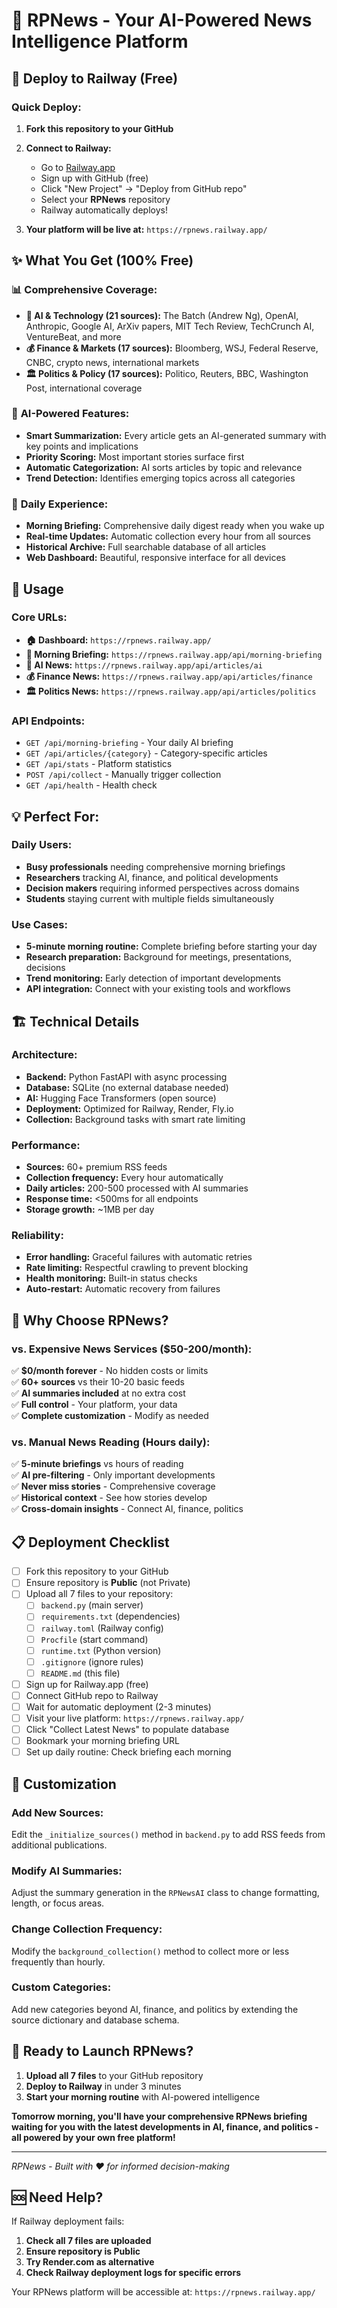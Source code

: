 # 📰 RPNews - Your AI-Powered News Intelligence Platform

## 🚀 Deploy to Railway (Free)

### Quick Deploy:
1. **Fork this repository to your GitHub**
2. **Connect to Railway:**
   - Go to [Railway.app](https://railway.app) 
   - Sign up with GitHub (free)
   - Click "New Project" → "Deploy from GitHub repo"
   - Select your **RPNews** repository
   - Railway automatically deploys!

3. **Your platform will be live at:** `https://rpnews.railway.app/`

## ✨ What You Get (100% Free)

### 📊 **Comprehensive Coverage:**
- **🤖 AI & Technology (21 sources):** The Batch (Andrew Ng), OpenAI, Anthropic, Google AI, ArXiv papers, MIT Tech Review, TechCrunch AI, VentureBeat, and more
- **💰 Finance & Markets (17 sources):** Bloomberg, WSJ, Federal Reserve, CNBC, crypto news, international markets
- **🏛️ Politics & Policy (17 sources):** Politico, Reuters, BBC, Washington Post, international coverage

### 🧠 **AI-Powered Features:**
- **Smart Summarization:** Every article gets an AI-generated summary with key points and implications
- **Priority Scoring:** Most important stories surface first
- **Automatic Categorization:** AI sorts articles by topic and relevance
- **Trend Detection:** Identifies emerging topics across all categories

### 🌅 **Daily Experience:**
- **Morning Briefing:** Comprehensive daily digest ready when you wake up
- **Real-time Updates:** Automatic collection every hour from all sources
- **Historical Archive:** Full searchable database of all articles
- **Web Dashboard:** Beautiful, responsive interface for all devices

## 🔗 **Usage**

### **Core URLs:**
- **🏠 Dashboard:** `https://rpnews.railway.app/`
- **📰 Morning Briefing:** `https://rpnews.railway.app/api/morning-briefing`
- **🤖 AI News:** `https://rpnews.railway.app/api/articles/ai`
- **💰 Finance News:** `https://rpnews.railway.app/api/articles/finance`
- **🏛️ Politics News:** `https://rpnews.railway.app/api/articles/politics`

### **API Endpoints:**
- `GET /api/morning-briefing` - Your daily AI briefing
- `GET /api/articles/{category}` - Category-specific articles
- `GET /api/stats` - Platform statistics
- `POST /api/collect` - Manually trigger collection
- `GET /api/health` - Health check

## 💡 **Perfect For:**

### **Daily Users:**
- **Busy professionals** needing comprehensive morning briefings
- **Researchers** tracking AI, finance, and political developments
- **Decision makers** requiring informed perspectives across domains
- **Students** staying current with multiple fields simultaneously

### **Use Cases:**
- **5-minute morning routine:** Complete briefing before starting your day
- **Research preparation:** Background for meetings, presentations, decisions
- **Trend monitoring:** Early detection of important developments
- **API integration:** Connect with your existing tools and workflows

## 🏗️ **Technical Details**

### **Architecture:**
- **Backend:** Python FastAPI with async processing
- **Database:** SQLite (no external database needed)
- **AI:** Hugging Face Transformers (open source)
- **Deployment:** Optimized for Railway, Render, Fly.io
- **Collection:** Background tasks with smart rate limiting

### **Performance:**
- **Sources:** 60+ premium RSS feeds
- **Collection frequency:** Every hour automatically
- **Daily articles:** 200-500 processed with AI summaries
- **Response time:** <500ms for all endpoints
- **Storage growth:** ~1MB per day

### **Reliability:**
- **Error handling:** Graceful failures with automatic retries
- **Rate limiting:** Respectful crawling to prevent blocking
- **Health monitoring:** Built-in status checks
- **Auto-restart:** Automatic recovery from failures

## 🎯 **Why Choose RPNews?**

### **vs. Expensive News Services ($50-200/month):**
✅ **$0/month forever** - No hidden costs or limits  
✅ **60+ sources** vs their 10-20 basic feeds  
✅ **AI summaries included** at no extra cost  
✅ **Full control** - Your platform, your data  
✅ **Complete customization** - Modify as needed  

### **vs. Manual News Reading (Hours daily):**
✅ **5-minute briefings** vs hours of reading  
✅ **AI pre-filtering** - Only important developments  
✅ **Never miss stories** - Comprehensive coverage  
✅ **Historical context** - See how stories develop  
✅ **Cross-domain insights** - Connect AI, finance, politics  

## 📋 **Deployment Checklist**

- [ ] Fork this repository to your GitHub
- [ ] Ensure repository is **Public** (not Private)
- [ ] Upload all 7 files to your repository:
  - [ ] `backend.py` (main server)
  - [ ] `requirements.txt` (dependencies)
  - [ ] `railway.toml` (Railway config)
  - [ ] `Procfile` (start command)
  - [ ] `runtime.txt` (Python version)
  - [ ] `.gitignore` (ignore rules)
  - [ ] `README.md` (this file)
- [ ] Sign up for Railway.app (free)
- [ ] Connect GitHub repo to Railway
- [ ] Wait for automatic deployment (2-3 minutes)
- [ ] Visit your live platform: `https://rpnews.railway.app/`
- [ ] Click "Collect Latest News" to populate database
- [ ] Bookmark your morning briefing URL
- [ ] Set up daily routine: Check briefing each morning

## 🔧 **Customization**

### **Add New Sources:**
Edit the `_initialize_sources()` method in `backend.py` to add RSS feeds from additional publications.

### **Modify AI Summaries:**
Adjust the summary generation in the `RPNewsAI` class to change formatting, length, or focus areas.

### **Change Collection Frequency:**
Modify the `background_collection()` method to collect more or less frequently than hourly.

### **Custom Categories:**
Add new categories beyond AI, finance, and politics by extending the source dictionary and database schema.

## 🎉 **Ready to Launch RPNews?**

1. **Upload all 7 files** to your GitHub repository
2. **Deploy to Railway** in under 3 minutes  
3. **Start your morning routine** with AI-powered intelligence

**Tomorrow morning, you'll have your comprehensive RPNews briefing waiting for you with the latest developments in AI, finance, and politics - all powered by your own free platform!**

---

*RPNews - Built with ❤️ for informed decision-making*

## 🆘 **Need Help?**

If Railway deployment fails:
1. **Check all 7 files are uploaded**
2. **Ensure repository is Public**
3. **Try Render.com as alternative**
4. **Check Railway deployment logs for specific errors**

Your RPNews platform will be accessible at: `https://rpnews.railway.app/`
